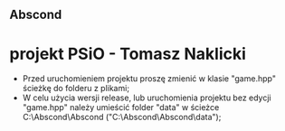 ## Abscond
# projekt PSiO - Tomasz Naklicki

* Przed uruchomieniem projektu proszę zmienić w klasie "game.hpp" ścieżkę do folderu z plikami;
* W celu użycia wersji release, lub uruchomienia projektu bez edycji "game.hpp" należy umieścić folder "data" w ścieżce C:\\Abscond\Abscond ("C:\\Abscond\Abscond\data");
